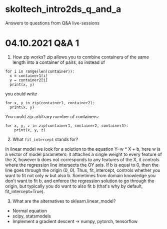 # skoltech_intro2ds_q_and_a
Answers to questions from Q&amp;A live-sessions


# 04.10.2021 Q&A 1
1. How zip works?
zip allows you to combine containers of the same length into a container of pairs, so instead of

```
for i in range(len(container)):
  x = container1[i]
  y = container2[i]
  print(x, y)
```
you could write 
```
for x, y in zip(container1, container2):
  print(x, y)
```
You could zip arbitrary number of containers:
```
for x, y, z in zip(container1, container2, container3):
    print(x, y, z)
```
2. What `fit_intercept` stands for?

In linear model we look for a solution to the equation Y=w * X + b,  here w is a vector of model parameters: it attaches a single weight to every feature of the X, however b does not corresponds to any features of the X, it controls where the regression line intersects the OY axis. If b is equal to 0, then the line goes through the origin (0, 0). Thus, fit_intercept, controls whether you want to fit not only w but also b. Sometimes from domain knowledge you don't want to fit b, and enforce the regression solution to go through the origin, but typically you do want to also fit b (that's why by default, fit_intercept=True).

3. What are the alternatives to sklearn.linear_model?
  - Normal equation  
  - scipy, statsmodels
  - Implement a gradient descent -> numpy, pytorch, tensorflow
